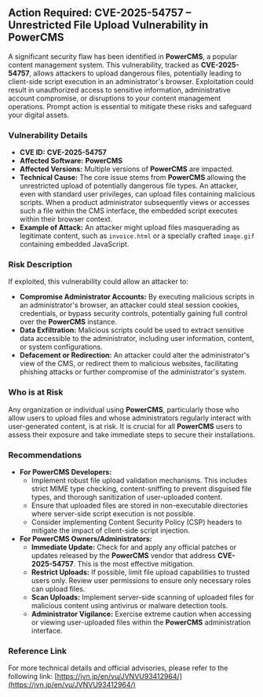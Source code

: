 ## Action Required: **CVE-2025-54757** – Unrestricted File Upload Vulnerability in PowerCMS

A significant security flaw has been identified in **PowerCMS**, a popular content management system. This vulnerability, tracked as **CVE-2025-54757**, allows attackers to upload dangerous files, potentially leading to client-side script execution in an administrator's browser. Exploitation could result in unauthorized access to sensitive information, administrative account compromise, or disruptions to your content management operations. Prompt action is essential to mitigate these risks and safeguard your digital assets.

### Vulnerability Details

*   **CVE ID:** **CVE-2025-54757**
*   **Affected Software:** **PowerCMS**
*   **Affected Versions:** Multiple versions of **PowerCMS** are impacted.
*   **Technical Cause:** The core issue stems from **PowerCMS** allowing the unrestricted upload of potentially dangerous file types. An attacker, even with standard user privileges, can upload files containing malicious scripts. When a product administrator subsequently views or accesses such a file within the CMS interface, the embedded script executes within their browser context.
*   **Example of Attack:** An attacker might upload files masquerading as legitimate content, such as `invoice.html` or a specially crafted `image.gif` containing embedded JavaScript.

### Risk Description

If exploited, this vulnerability could allow an attacker to:

*   **Compromise Administrator Accounts:** By executing malicious scripts in an administrator's browser, an attacker could steal session cookies, credentials, or bypass security controls, potentially gaining full control over the **PowerCMS** instance.
*   **Data Exfiltration:** Malicious scripts could be used to extract sensitive data accessible to the administrator, including user information, content, or system configurations.
*   **Defacement or Redirection:** An attacker could alter the administrator's view of the CMS, or redirect them to malicious websites, facilitating phishing attacks or further compromise of the administrator's system.

### Who is at Risk

Any organization or individual using **PowerCMS**, particularly those who allow users to upload files and whose administrators regularly interact with user-generated content, is at risk. It is crucial for all **PowerCMS** users to assess their exposure and take immediate steps to secure their installations.

### Recommendations

*   **For PowerCMS Developers:**
    *   Implement robust file upload validation mechanisms. This includes strict MIME type checking, content-sniffing to prevent disguised file types, and thorough sanitization of user-uploaded content.
    *   Ensure that uploaded files are stored in non-executable directories where server-side script execution is not possible.
    *   Consider implementing Content Security Policy (CSP) headers to mitigate the impact of client-side script injection.
*   **For PowerCMS Owners/Administrators:**
    *   **Immediate Update:** Check for and apply any official patches or updates released by the **PowerCMS** vendor that address **CVE-2025-54757**. This is the most effective mitigation.
    *   **Restrict Uploads:** If possible, limit file upload capabilities to trusted users only. Review user permissions to ensure only necessary roles can upload files.
    *   **Scan Uploads:** Implement server-side scanning of uploaded files for malicious content using antivirus or malware detection tools.
    *   **Administrator Vigilance:** Exercise extreme caution when accessing or viewing user-uploaded files within the **PowerCMS** administration interface.

### Reference Link

For more technical details and official advisories, please refer to the following link:
[https://jvn.jp/en/vu/JVNVU93412964/](https://jvn.jp/en/vu/JVNVU93412964/)
